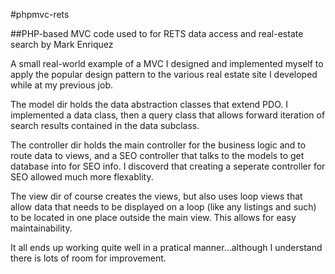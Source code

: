 #phpmvc-rets

##PHP-based MVC code used to for RETS data access and real-estate search
by Mark Enriquez

A small real-world example of a MVC I designed and implemented myself to apply the popular design pattern to the various real estate site I developed while at my previous job.

The model dir holds the data abstraction classes that extend PDO.  I implemented a data class, then a query class that allows forward iteration of search results contained in the data subclass.

The controller dir holds the main controller for the business logic and to route data to views, and a SEO controller that talks to the models to get database into for SEO info.  I discoverd that creating a seperate controller for SEO allowed much more flexablity.

The view dir of course creates the views, but also uses loop views that allow data that needs to be displayed on a loop (like any listings and such) to be located in one place outside the main view.  This allows for easy maintainability.

It all ends up working quite well in a pratical manner...although I understand there is lots of room for improvement.
